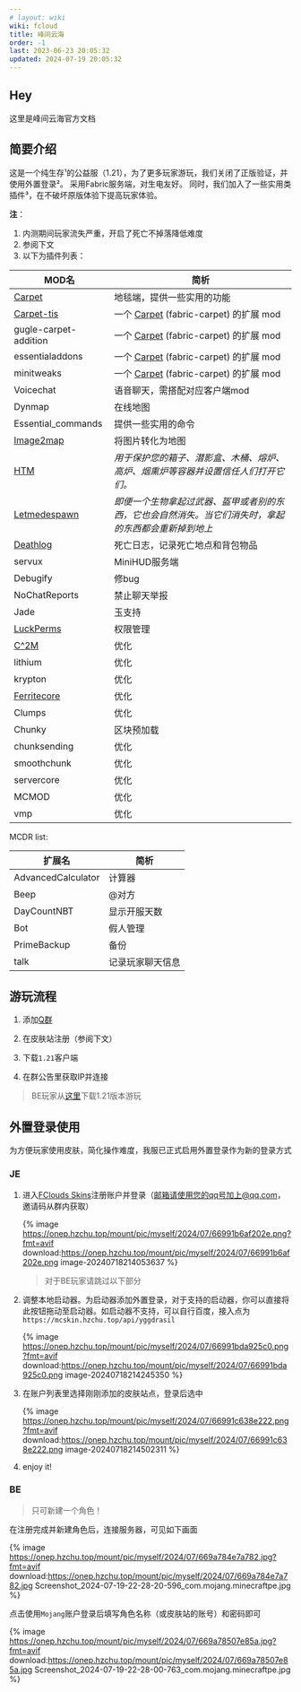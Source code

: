 ```yaml
---
# layout: wiki
wiki: fcloud
title: 峰间云海
order: -1
last: 2023-06-23 20:05:32
updated: 2024-07-19 20:05:32
---
```


## Hey

这里是峰间云海官方文档



## 简要介绍

这是一个纯生存¹的公益服（1.21），为了更多玩家游玩，我们关闭了正版验证，并使用外置登录²。
采用Fabric服务端，对生电友好。
同时，我们加入了一些实用类插件³，在不破坏原版体验下提高玩家体验。

**注**：

1. 内测期间玩家流失严重，开启了死亡不掉落降低难度
2. 参阅下文
3. 以下为插件列表：

| MOD名                                                        | 简析                                                         |
| ------------------------------------------------------------ | ------------------------------------------------------------ |
| [Carpet](https://github.com/gnembon/fabric-carpet)           | 地毯端，提供一些实用的功能                                   |
| [Carpet-tis](https://github.com/TISUnion/Carpet-TIS-Addition) | 一个 [Carpet](https://github.com/gnembon/fabric-carpet) (fabric-carpet) 的扩展 mod |
| gugle-carpet-addition                                        | 一个 [Carpet](https://github.com/gnembon/fabric-carpet) (fabric-carpet) 的扩展 mod |
| essentialaddons                                              | 一个 [Carpet](https://github.com/gnembon/fabric-carpet) (fabric-carpet) 的扩展 mod |
| minitweaks                                                   | 一个 [Carpet](https://github.com/gnembon/fabric-carpet) (fabric-carpet) 的扩展 mod |
| Voicechat                                                    | 语音聊天，需搭配对应客户端mod                                |
| Dynmap                                                       | 在线地图                                                     |
| Essential_commands                                           | 提供一些实用的命令                                           |
| [Image2map](https://www.mcmod.cn/class/3006.html)            | 将图片转化为地图                                             |
| [HTM](https://www.mcmod.cn/class/5172.html)                  | *用于保护您的箱子、潜影盒、木桶、熔炉、高炉、烟熏炉等容器并设置信任人们打开它们。* |
| [Letmedespawn](https://www.mcmod.cn/class/7415.html)         | *即便一个生物拿起过武器、盔甲或者别的东西，它也会自然消失。当它们消失时，拿起的东西都会重新掉到地上* |
| [Deathlog](https://www.mcmod.cn/class/4113.html)             | 死亡日志，记录死亡地点和背包物品                             |
| servux                                                       | MiniHUD服务端                                                |
| Debugify                                                     | 修bug                                                        |
| NoChatReports                                                | 禁止聊天举报                                                 |
| Jade                                                         | 玉支持                                                       |
| [LuckPerms](https://luckperms.net/)                          | 权限管理                                                     |
| [C^2M](https://www.mcmod.cn/class/3511.html)                 | 优化                                                         |
| lithium                                                      | 优化                                                         |
| krypton                                                      | 优化                                                         |
| [Ferritecore](https://www.mcmod.cn/class/3888.html)          | 优化                                                         |
| Clumps                                                       | 优化                                                         |
| Chunky                                                       | 区块预加载                                                   |
| chunksending                                                 | 优化                                                         |
| smoothchunk                                                  | 优化                                                         |
| servercore                                                   | 优化                                                         |
| MCMOD                                                        | 优化                                                         |
| vmp                                                          | 优化                                                         |

MCDR list:

| 扩展名             | 简析             |
| ------------------ | ---------------- |
| AdvancedCalculator | 计算器           |
| Beep               | @对方            |
| DayCountNBT        | 显示开服天数     |
| Bot                | 假人管理         |
| PrimeBackup        | 备份             |
| talk               | 记录玩家聊天信息 |

## 游玩流程

1. 添加[Q群](https://jq.qq.com/?_wv=1027&k=erVXhRym)

2. 在皮肤站注册（参阅下文）

3. 下载`1.21`客户端

4. 在群公告里获取IP并连接

> BE玩家从[这里](https://bbk.endyun.ltd/main)下载1.21版本游玩



## 外置登录使用

为方便玩家使用皮肤，简化操作难度，我服已正式启用外置登录作为新的登录方式

### JE

1. 进入[FClouds Skins](https://mcskin.hzchu.top/)注册账户并登录（邮箱请使用您的qq号加上@qq.com，邀请码从群内获取）

   {% image https://onep.hzchu.top/mount/pic/myself/2024/07/66991b6af202e.png?fmt=avif download:https://onep.hzchu.top/mount/pic/myself/2024/07/66991b6af202e.png image-20240718214053637 %}

   > 对于BE玩家请跳过以下部分

2. 调整本地启动器。为启动器添加外置登录，对于支持的启动器，你可以直接将此按钮拖动至启动器。如启动器不支持，可以自行百度，接入点为`https://mcskin.hzchu.top/api/yggdrasil`

   {% image https://onep.hzchu.top/mount/pic/myself/2024/07/66991bda925c0.png?fmt=avif download:https://onep.hzchu.top/mount/pic/myself/2024/07/66991bda925c0.png image-20240718214245350 %}

3. 在账户列表里选择刚刚添加的皮肤站点，登录后选中

   {% image https://onep.hzchu.top/mount/pic/myself/2024/07/66991c638e222.png?fmt=avif download:https://onep.hzchu.top/mount/pic/myself/2024/07/66991c638e222.png image-20240718214502311 %}

4. enjoy it!

### BE

> 只可新建一个角色！

在注册完成并新建角色后，连接服务器，可见如下画面

{% image https://onep.hzchu.top/mount/pic/myself/2024/07/669a784e7a782.jpg?fmt=avif download:https://onep.hzchu.top/mount/pic/myself/2024/07/669a784e7a782.jpg Screenshot_2024-07-19-22-28-20-596_com.mojang.minecraftpe.jpg %}

点击使用`Mojang`账户登录后填写角色名称（或皮肤站的账号）和密码即可

{% image https://onep.hzchu.top/mount/pic/myself/2024/07/669a78507e85a.jpg?fmt=avif download:https://onep.hzchu.top/mount/pic/myself/2024/07/669a78507e85a.jpg Screenshot_2024-07-19-22-28-00-763_com.mojang.minecraftpe.jpg %}

